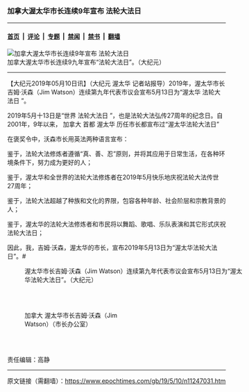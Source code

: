 ### 加拿大渥太华市长连续9年宣布 法轮大法日

---

#### [首页](../../../..?n11247031) &nbsp;|&nbsp; [评论](../../../../../epoch-comment?n11247031) &nbsp;|&nbsp; [专题](../../../../../epoch-special?n11247031) &nbsp;|&nbsp; [禁闻](../../../../../epoch-news?n11247031) &nbsp;|&nbsp; [禁书](../../../../../books?n11247031) &nbsp;|&nbsp; [翻墙](https://github.com/gfw-breaker/nogfw/blob/master/README.md?n11247031)


<div><img alt="加拿大渥太华市长连续9年宣布 法轮大法日" class="attachment-djy_600_400 size-djy_600_400 wp-post-image" src="https://i.epochtimes.com/assets/uploads/2019/05/2019-5-8-ottawa-mayor-proclamation_02-1-600x400.jpg"/>
<div class="caption">
 加拿大渥太华市长连续9九年宣布“法轮大法日”。（大纪元）
</div></div><hr/><div class="post_content" id="artbody" itemprop="articleBody">
 <!-- article content begin -->
 <p>
  【大纪元2019年05月10日讯】（大纪元
  <ok href="https://www.epochtimes.com/gb/tag/%E6%B8%A5%E5%A4%AA%E5%8D%8E.html">
   渥太华
  </ok>
  记者站报导）2019年，渥太华市长吉姆‧沃森（Jim Watson）连续第九年代表市议会宣布5月13日为“渥太华
  <ok href="https://www.epochtimes.com/gb/tag/%E6%B3%95%E8%BD%AE%E5%A4%A7%E6%B3%95%E6%97%A5.html">
   法轮大法日
  </ok>
  ”。
 </p>
 <p>
  2019年5月十13日是“世界
  <ok href="https://www.epochtimes.com/gb/tag/%E6%B3%95%E8%BD%AE%E5%A4%A7%E6%B3%95%E6%97%A5.html">
   法轮大法日
  </ok>
  ”，也是法轮大法弘传27周年的纪念日。自2001年，9年以来，
  <ok href="https://www.epochtimes.com/gb/tag/%E5%8A%A0%E6%8B%BF%E5%A4%A7.html">
   加拿大
  </ok>
  首都
  <ok href="https://www.epochtimes.com/gb/tag/%E6%B8%A5%E5%A4%AA%E5%8D%8E.html">
   渥太华
  </ok>
  历任市长都宣布过“渥太华法轮大法日”
 </p>
 <p>
  在褒奖令中，沃森市长用英法两种语言宣布：
 </p>
 <p>
  鉴于，法轮大法修炼者遵循“真、善、忍”原则，并将其应用于日常生活，在各种环境条件下，努力成为更好的人；
 </p>
 <p>
  鉴于，渥太华和全世界的法轮大法修炼者在2019年5月快乐地庆祝法轮大法传世27周年；
 </p>
 <p>
  鉴于，法轮大法超越了种族和文化的界限，包容各种年龄、社会阶层和宗教背景的人；
 </p>
 <p>
  鉴于，渥太华的法轮大法修炼者和市民将以舞蹈、歌唱、乐队表演和其它形式庆祝法轮大法日；
 </p>
 <p>
  因此，我，吉姆·沃森，渥太华的市长，宣布2019年5月13日为“渥太华法轮大法日”。#
 </p>
 <figure aria-describedby="caption-attachment-11250489" class="wp-caption aligncenter" id="attachment_11250489" style="width: 512px">
  <ok href="https://i.epochtimes.com/assets/uploads/2019/05/2019-5-8-ottawa-mayor-proclamation_02-2.jpg" target="_blank">
   <img alt="" class="wp-image-11250489" src="https://i.epochtimes.com/assets/uploads/2019/05/2019-5-8-ottawa-mayor-proclamation_02-2-600x780.jpg"/>
  </ok>
  <br/><figcaption class="wp-caption-text" id="caption-attachment-11250489">
   渥太华市长吉姆‧沃森（Jim Watson）连续第九年代表市议会宣布5月13日为“渥太华法轮大法日”。（大纪元）
  </figcaption><br/>
 </figure><br/>
 <figure aria-describedby="caption-attachment-11247164" class="wp-caption aligncenter" id="attachment_11247164" style="width: 250px">
  <ok href="https://i.epochtimes.com/assets/uploads/2019/05/2019-5-8-ottawa-mayor-proclamation_01-ss-1.jpg" target="_blank">
   <img alt="" class="size-full wp-image-11247164" src="https://i.epochtimes.com/assets/uploads/2019/05/2019-5-8-ottawa-mayor-proclamation_01-ss-1.jpg"/>
  </ok>
  <br/><figcaption class="wp-caption-text" id="caption-attachment-11247164">
   <ok href="https://www.epochtimes.com/gb/tag/%E5%8A%A0%E6%8B%BF%E5%A4%A7.html">
    加拿大
   </ok>
   渥太华市长吉姆‧沃森（Jim Watson）（市长办公室）
  </figcaption><br/>
 </figure><br/>
 <p>
  责任编辑：高静
 </p>
 <!-- article content end -->
 <div id="below_article_ad">
 </div>
</div>


---

原文链接（需翻墙）：https://www.epochtimes.com/gb/19/5/10/n11247031.htm